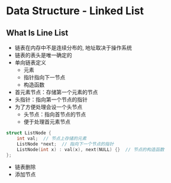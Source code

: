 # Data Structure - Linked List

## What Is Line List

- 链表在内存中不是连续分布的, 地址取决于操作系统
- 链表的表头是唯一确定的
- 单向链表定义
  - 元素
  - 指针指向下一节点
  - 构造函数
- 首元素节点：存储第一个元素的节点
- 头指针：指向第一个节点的指针
- 为了方便处理会设一个头节点
  - 头节点：指向首节点的节点
  - 便于处理首元素节点

```c++
struct ListNode {
    int val;  // 节点上存储的元素
    ListNode *next;  // 指向下一个节点的指针
    ListNode(int x) : val(x), next(NULL) {}  // 节点的构造函数
};
```

- 链表删除
- 添加节点
